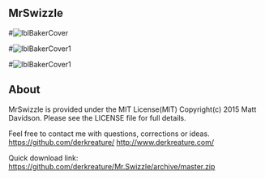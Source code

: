 MrSwizzle
--------------

#![IblBakerCover](https://github.com/derkreature/IBLBaker/blob/master/images/IBLBaker.jpg)

#![IblBakerCover1](https://github.com/derkreature/IBLBaker/blob/master/images/CoverShaderBall.jpg)

#![IblBakerCover1](https://github.com/derkreature/IBLBaker/blob/master/images/CoverShaderBallMod.jpg)


About
--------------
MrSwizzle is provided under the MIT License(MIT)
Copyright(c) 2015 Matt Davidson.
Please see the LICENSE file for full details.

Feel free to contact me with questions, corrections or ideas.
https://github.com/derkreature/
http://www.derkreature.com/

Quick download link:
https://github.com/derkreature/Mr.Swizzle/archive/master.zip